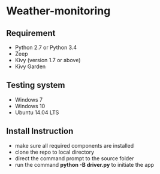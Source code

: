 # Weather-monitoring


## Requirement
- Python 2.7 or Python 3.4
- Zeep
- Kivy (version 1.7 or above)
- Kivy Garden

## Testing system
- Windows 7
- Windows 10
- Ubuntu 14.04 LTS

## Install Instruction
- make sure all required components are installed
- clone the repo to local directory 
- direct the command prompt to the source folder 
- run the command **python -B driver.py** to initiate the app
